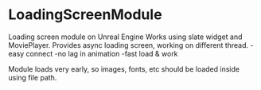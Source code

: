 # LoadingScreenModule
Loading screen module on Unreal Engine
Works using slate widget and MoviePlayer. Provides async loading screen, working on different thread.
-easy connect
-no lag in animation
-fast load & work

Module loads very early, so images, fonts, etc should be loaded inside using file path.
